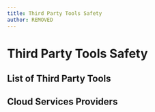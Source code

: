 ```yaml
---
title: Third Party Tools Safety
author: REMOVED
---
```


# Third Party Tools Safety


## List of Third Party Tools


## Cloud Services Providers

